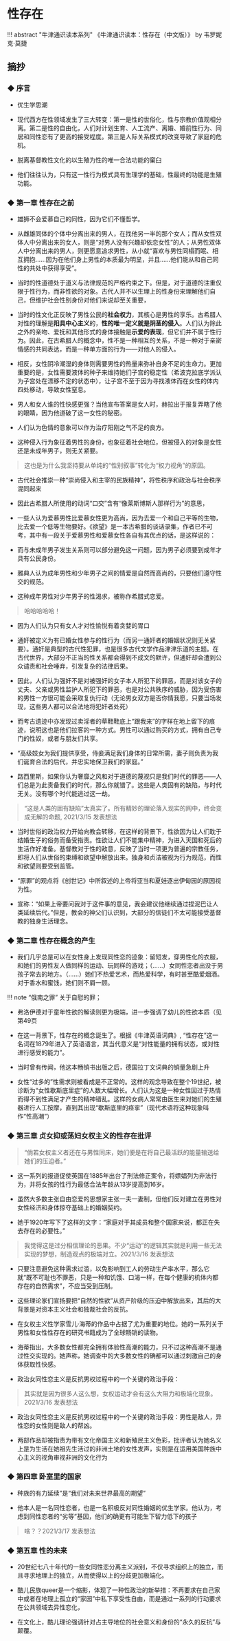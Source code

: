 # 性存在

!!! abstract "牛津通识读本系列"
    《牛津通识读本：性存在（中文版）》 by 韦罗妮克·莫捷

## 摘抄

### ◆  序言

- 优生学思潮

- 现代西方在性领域发生了三大转变：第一是性的世俗化，性与宗教价值观相分离。第二是性的自由化，人们对计划生育、人工流产、离婚、婚前性行为、同居和同性恋有了更高的接受程度。第三是人际关系模式的改变导致了家庭的危机。

- 脱离基督教性文化的以生殖为性的唯一合法功能的窠臼

- 他们往往认为，只有这一性行为模式具有生理学的基础，性最终的功能是生殖功能。

### ◆  第一章 性存在之前

- 雄狮不会爱慕自己的同性，因为它们不懂哲学。

- 从雌雄同体的个体中分离出来的男人，在找他另一半的那个女人；而从女性双体人中分离出来的女人，则是“对男人没有兴趣却依恋女性”的人；从男性双体人中分离出来的男人，则更愿意追求男性，从小就“喜欢与男性同榻而眠、相互拥抱……因为在他们身上男性的本质最为明显，并且……他们能从和自己同性的共处中获得享受”。

- 当时的性道德处于道义与法律规范的严格约束之下。但是，对于道德的注重仅限于性行为，而非性欲的对象。古代人并不以生理上的性身份来理解他们自己，但维护社会性别身份对他们来说却至关重要，

- 当时的性文化正反映了男性公民的**社会权力**，其核心是男性的享乐。古希腊人对性的理解是**阳具中心主义**的，**性的唯一定义就是阴茎的侵入**。人们认为除此之外的亲吻、爱抚和其他形式的身体接触是**示爱的表现**，但它们并不属于性行为。因此，在古希腊人的概念中，性不是一种相互的关系，不是一种对于亲密情感的共同表达，而是一种单方面的行为——对他人的侵入。

- 相反，女性阴冷潮湿的身体则需要男性的热量来弥补自身不足的生命力。更加重要的是，女性需要液体的种子来维持她们子宫的稳定性（希波克拉底学派认为子宫处在漂移不定的状态中），让子宫不至于因为寻找液体而在女性的体内四处移动，导致女性窒息。

- 男人和女人谁的性快感更强？当他宣布答案是女人时，赫拉出于报复弄瞎了他的眼睛，因为他道破了这一女性的秘密。

- 人们认为色情的意象可以作为治疗阳刚之气不足的良方。

- 这种侵入行为象征着男性的身份，也象征着社会地位，但被侵入的对象是女性还是未成年男子，则无关紧要。

> 这也是为什么我坚持要从单纯的“性别叙事”转化为“权力视角”的原因。

- 古代社会推崇一种“崇尚侵入和主宰的民族精神”，将性秩序和政治与社会秩序混同起来

- 因此古希腊人所使用的动词“口交”含有“像莱斯博斯人那样行为”的意思，

- 一些人认为爱慕男性比爱慕女性更为高尚，因为去爱一个和自己平等的生物，比去爱一个低等生物要好。《欲望》是一本古希腊的谈话录集，作者已不可考，其中有一段关于爱慕男性和爱慕女性各自有其优点的话，是这样说的：

- 而与未成年男子发生关系则可以部分避免这一问题，因为男子必须要到成年才具有公民身份。

- 雅典人认为成年男性和少年男子之间的情爱是自然而高尚的，只要他们遵守性交的规范。

- 这种成年男性对少年男子的性渴求，被称作希腊式恋爱。
> 哈哈哈哈哈！

- 因为人们认为只有女人才对性愉悦有着贪婪的胃口

- 通奸被定义为有已婚女性参与的性行为（而另一通奸者的婚姻状况则无关紧要）。通奸是典型的古代性犯罪，也是很多古代文学作品津津乐道的主题。在古代世界，大部分不正当的性关系都会得到不成文的默许，但通奸却会遭到公众谴责和社会唾弃，引发复杂的法律后果。

- 因此，人们认为强奸不是对被强奸的女子本人所犯下的罪恶，而是对该女子的丈夫、父亲或男性监护人所犯下的罪恶，也是对公共秩序的威胁，因为受伤害的男性一方很可能会采取复仇行动（无论男女双方是否你情我愿，只要当场发现，这些男人都可以合法地将犯奸者处死）

- 而考古遗迹中亦发现过卖淫者的草鞋鞋底上“跟我来”的字样在地上留下的痕迹，说明这也是他们拉客的一种方式。男性可以通过购买的方式，拥有自己专门的性奴，或者与朋友们共享。

- “高级妓女为我们提供享受，侍妾满足我们身体的日常所需，妻子则负责为我们诞育合法的后代，并忠实地保卫我们的家庭。”

- 路西里斯，如果你认为奢靡之风和对于道德的蔑视只是我们时代的罪恶——人们总是为此责备我们的时代，那么你就错了。这些是人类固有的缺陷，与时代无关。没有哪个时代能逃过这一劫。
> “这是人类的固有缺陷”太真实了。所有精妙的理论落入现实的网中，终会变成无解的命题, 2021/3/15 发表想法

- 当时世俗的政治权力开始向教会转移，在这样的背景下，性欲因为让人们耽于结婚生子的俗务而备受指责。性欲让人们不能集中精神，为进入天国和死后的生活作好准备。基督教对于性的敌意，反映了当时一项更为普遍的宗教任务，即将人们从世俗的束缚和欲望中解放出来。独身和贞洁被视为行为规范，而性和欲望则要受到监管。

- “原罪”的观点将《创世记》中所叙述的上帝将亚当和夏娃逐出伊甸园的原因视为性。

- 宣称：“如果上帝要问我对于这件事的意见，我会建议他继续通过捏泥巴让人类延续后代。”但是，教会的神父们认识到，大部分的信徒们不太可能接受基督教的独身生活理念。

### ◆  第二章 性存在概念的产生

- 我们几乎总是可以在女性身上发现同性恋的迹象：留短发，穿男性化的衣服，和她们的男性友人做同样的运动、玩同样的游戏；（……）女同性恋者出没于男孩子常去的地方。（……）她们不热爱艺术，而热爱科学，有时甚至酷爱烟酒。对于香水和蜜饯，她们则不屑一顾。


!!! note “俄南之罪”
    关于自慰的罪；

- 弗洛伊德对于童年性欲的解读则更为极端，进一步强调了幼儿的性欲本质（见第49页

- 在这一背景下，性存在的概念诞生了。根据《牛津英语词典》, “性存在”这一名词在1879年进入了英语语言，其当代意义是“对性能量的拥有状态，或对性进行感受的能力”。

- 当时曾有传闻，他这本畅销书出版之后，德国拉丁文词典的销量急剧上升

- 女性“过多的”性需求则被看成是不正常的。这样的观念导致在整个19世纪，被诊断为“女性歇斯底里症”的人数大幅增长。人们认为这是一种女性因过于热情而得不到性满足才产生的精神错乱。这样的女病人常常由医生来对她们的生殖器进行人工按摩，直到其出现“歇斯底里的痉挛”（现代术语将这种现象叫作“性高潮”）


### ◆  第三章 贞女抑或荡妇女权主义的性存在批评

> “倘若女权主义者还在与男性同床，她们便是在将自己最活跃的能量输送给她们的压迫者。”

- 这一系列的报道促使英国在1885年出台了刑法修正案令，将嫖娼列为非法行为，并将女孩的性行为最低合法年龄从13岁提高到16岁。

- 虽然大多数主张自由恋爱的思想家主张一夫一妻制，但他们反对建立在男性对女性经济和身体掠夺基础上的婚姻契约。

- 她于1920年写下了这样的文字：“家庭对于其成员和整个国家来说，都正在失去存在的必要性。”
> 我觉得这是过分相信理论的恶果。不少“运动”的逻辑其实就是利用一些无法实现的梦想，制造观点的极端对立。2021/3/16 发表想法

- 只要注意避免这种需求过滥，以免影响到工人的劳动生产率水平，那么它就“既不可耻也不罪恶，只是一种和饥饿、口渴一样，在每个健康的机体内都存在的自然需求”，不应当受到压制。

- 这些理论家们宣扬要把“自然的性欲”从资产阶级的压迫中解放出来，其后的大背景是对资本主义社会和独裁社会的反抗。

- 在女权主义性学家雪儿·海蒂的作品中占据了尤为重要的地位。她的一系列关于男性和女性性存在的研究书籍成为了全球畅销的读物。

- 海蒂指出，大多数女性都完全拥有体验性高潮的能力，只不过这种高潮不是通过性交实现的。她声称，她调查中的大多数女性的确都可以通过刺激自己的身体获取性快感。

- 政治女同性恋主义是反抗男权过程中的一个关键的政治手段：

> 其实就是因为很多人这么想，女权运动才会有这么大阻力和极端化现象。2021/3/16 发表想法

- 政治女同性恋主义是反抗男权过程中的一个关键的政治手段：男性是敌人，异性恋的女性则是敌人的帮凶。

- 两部作品却被指责为带有文化帝国主义和新殖民主义色彩，批评者认为她名义上是为生活在她祖先生活过的非洲土地的女性发声，实则是在运用美国种族中心主义的视角审视非洲的文化行为

### ◆  第四章 卧室里的国家

- 种族的有力延续”是“我们对未来世界最高的期望”

- 他本人是一名同性恋者，也是一名积极反对同性婚姻的优生学家。他认为，考虑到同性恋者的“劣等”基因，他们的确更有可能生下智力低下的孩子
> 啥？？2021/3/17 发表想法

### ◆  第五章 性的未来

- 20世纪七八十年代的一些女同性恋分离主义派别，不仅寻求组织上的独立，而且寻求地理上的独立，从而使得以上的分歧更加极端化。

- 酷儿民族queer是一个缩影，体现了一种性政治的新举措：不再要求在自己家中或者在地理上孤立的“家园”中私下享受性自由，而是通过一系列的行动要求在公共领域去异性恋化，

- 在文化上，酷儿理论强调针对占主导地位的社会意义和身份的“永久的反抗”与颠覆。

